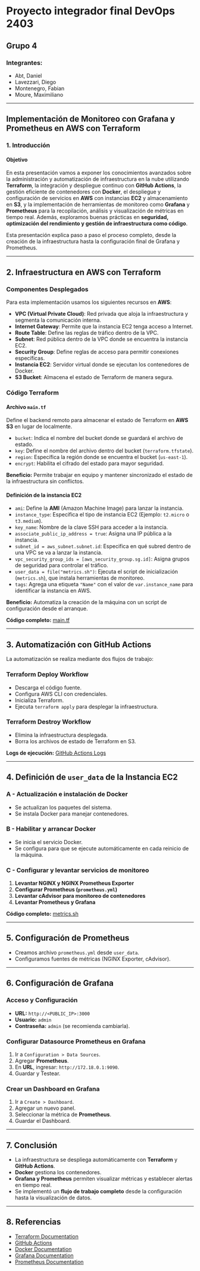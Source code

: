 # Proyecto integrador final DevOps 2403

## Grupo 4

### Integrantes:
- Abt, Daniel
- Lavezzari, Diego
- Montenegro, Fabian
- Moure, Maximiliano

---

## **Implementación de Monitoreo con Grafana y Prometheus en AWS con Terraform**

### **1. Introducción**

#### **Objetivo**
En esta presentación vamos a exponer los conocimientos avanzados sobre la administración y automatización de infraestructura en la nube utilizando **Terraform**, la integración y despliegue continuo con **GitHub Actions**, la gestión eficiente de contenedores con **Docker**, el despliegue y configuración de servicios en **AWS** con instancias **EC2** y almacenamiento en **S3**, y la implementación de herramientas de monitoreo como **Grafana** y **Prometheus** para la recopilación, análisis y visualización de métricas en tiempo real. Además, exploramos buenas prácticas en **seguridad, optimización del rendimiento y gestión de infraestructura como código**.

Esta presentación explica paso a paso el proceso completo, desde la creación de la infraestructura hasta la configuración final de Grafana y Prometheus.

---

## **2. Infraestructura en AWS con Terraform**

### **Componentes Desplegados**
Para esta implementación usamos los siguientes recursos en **AWS**:

- **VPC (Virtual Private Cloud)**: Red privada que aloja la infraestructura y segmenta la comunicación interna.
- **Internet Gateway**: Permite que la instancia EC2 tenga acceso a Internet.
- **Route Table**: Define las reglas de tráfico dentro de la VPC.
- **Subnet**: Red pública dentro de la VPC donde se encuentra la instancia EC2.
- **Security Group**: Define reglas de acceso para permitir conexiones específicas.
- **Instancia EC2**: Servidor virtual donde se ejecutan los contenedores de Docker.
- **S3 Bucket**: Almacena el estado de Terraform de manera segura.

### **Código Terraform**
#### **Archivo `main.tf`**
Define el backend remoto para almacenar el estado de Terraform en **AWS S3** en lugar de localmente.

- `bucket`: Indica el nombre del bucket donde se guardará el archivo de estado.
- `key`: Define el nombre del archivo dentro del bucket (`terraform.tfstate`).
- `region`: Específica la región donde se encuentra el bucket (`us-east-1`).
- `encrypt`: Habilita el cifrado del estado para mayor seguridad.

**Beneficio:** Permite trabajar en equipo y mantener sincronizado el estado de la infraestructura sin conflictos.

#### **Definición de la instancia EC2**
- `ami`: Define la **AMI** (Amazon Machine Image) para lanzar la instancia.
- `instance_type`: Especifica el tipo de instancia EC2 (Ejemplo: `t2.micro` o `t3.medium`).
- `key_name`: Nombre de la clave SSH para acceder a la instancia.
- `associate_public_ip_address = true`: Asigna una IP pública a la instancia.
- `subnet_id = aws_subnet.subnet.id`: Especifica en qué subred dentro de una VPC se va a lanzar la instancia.
- `vpc_security_group_ids = [aws_security_group.sg.id]`: Asigna grupos de seguridad para controlar el tráfico.
- `user_data = file("metrics.sh")`: Ejecuta el script de inicialización (`metrics.sh`), que instala herramientas de monitoreo.
- `tags`: Agrega una etiqueta `"Name"` con el valor de `var.instance_name` para identificar la instancia en AWS.

**Beneficio:** Automatiza la creación de la máquina con un script de configuración desde el arranque.

**Código completo:** [main.tf](https://github.com/diegolavezzari/PIN-GRUPO-4/blob/main/main.tf)

---

## **3. Automatización con GitHub Actions**

La automatización se realiza mediante dos flujos de trabajo:

### **Terraform Deploy Workflow**
- Descarga el código fuente.
- Configura AWS CLI con credenciales.
- Inicializa Terraform.
- Ejecuta `terraform apply` para desplegar la infraestructura.

### **Terraform Destroy Workflow**
- Elimina la infraestructura desplegada.
- Borra los archivos de estado de Terraform en S3.

**Logs de ejecución:** [GitHub Actions Logs](https://github.com/diegolavezzari/PIN-GRUPO-4/actions/workflows/terraform.yml)

---

## **4. Definición de `user_data` de la Instancia EC2**

### **A - Actualización e instalación de Docker**
- Se actualizan los paquetes del sistema.
- Se instala Docker para manejar contenedores.

### **B - Habilitar y arrancar Docker**
- Se inicia el servicio Docker.
- Se configura para que se ejecute automáticamente en cada reinicio de la máquina.

### **C - Configurar y levantar servicios de monitoreo**
1. **Levantar NGINX y NGINX Prometheus Exporter**
2. **Configurar Prometheus (`prometheus.yml`)**
3. **Levantar cAdvisor para monitoreo de contenedores**
4. **Levantar Prometheus y Grafana**

**Código completo:** [metrics.sh](https://github.com/diegolavezzari/PIN-GRUPO-4/blob/main/metrics.sh)

---

## **5. Configuración de Prometheus**

- Creamos archivo `prometheus.yml` desde `user_data`.
- Configuramos fuentes de métricas (NGINX Exporter, cAdvisor).

---

## **6. Configuración de Grafana**

### **Acceso y Configuración**
- **URL:** `http://<PUBLIC_IP>:3000`
- **Usuario:** `admin`
- **Contraseña:** `admin` (se recomienda cambiarla).

### **Configurar Datasource Prometheus en Grafana**
1. Ir a `Configuration > Data Sources`.
2. Agregar **Prometheus**.
3. En **URL**, ingresar: `http://172.18.0.1:9090`.
4. Guardar y Testear.

### **Crear un Dashboard en Grafana**
1. Ir a `Create > Dashboard`.
2. Agregar un nuevo panel.
3. Seleccionar la métrica de **Prometheus**.
4. Guardar el Dashboard.

---

## **7. Conclusión**

- La infraestructura se despliega automáticamente con **Terraform** y **GitHub Actions**.
- **Docker** gestiona los contenedores.
- **Grafana y Prometheus** permiten visualizar métricas y establecer alertas en tiempo real.
- Se implementó un **flujo de trabajo completo** desde la configuración hasta la visualización de datos.

---

## **8. Referencias**

- [Terraform Documentation](https://developer.hashicorp.com/terraform/docs)
- [GitHub Actions](https://docs.github.com/en/actions)
- [Docker Documentation](https://docs.docker.com/)
- [Grafana Documentation](https://grafana.com/docs/)
- [Prometheus Documentation](https://prometheus.io/docs/)
